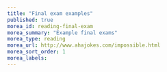 ```yaml
---
title: "Final exam examples"
published: true
morea_id: reading-final-exam
morea_summary: "Example final exams"
morea_type: reading
morea_url: http://www.ahajokes.com/impossible.html
morea_sort_order: 1
morea_labels:
---
```



